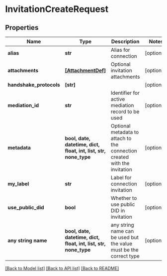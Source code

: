 # InvitationCreateRequest


## Properties
Name | Type | Description | Notes
------------ | ------------- | ------------- | -------------
**alias** | **str** | Alias for connection | [optional] 
**attachments** | [**[AttachmentDef]**](AttachmentDef.md) | Optional invitation attachments | [optional] 
**handshake_protocols** | **[str]** |  | [optional] 
**mediation_id** | **str** | Identifier for active mediation record to be used | [optional] 
**metadata** | **bool, date, datetime, dict, float, int, list, str, none_type** | Optional metadata to attach to the connection created with the invitation | [optional] 
**my_label** | **str** | Label for connection invitation | [optional] 
**use_public_did** | **bool** | Whether to use public DID in invitation | [optional] 
**any string name** | **bool, date, datetime, dict, float, int, list, str, none_type** | any string name can be used but the value must be the correct type | [optional]

[[Back to Model list]](../README.md#documentation-for-models) [[Back to API list]](../README.md#documentation-for-api-endpoints) [[Back to README]](../README.md)


